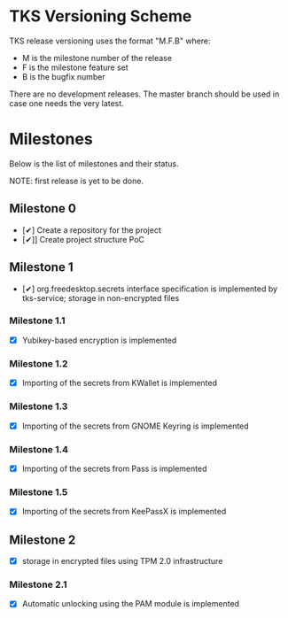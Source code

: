 
# TKS Versioning Scheme

TKS release versioning uses the format "M.F.B" where:
- M is the milestone number of the release
- F is the milestone feature set
- B is the bugfix number

There are no development releases. The master branch should be used in case
one needs the very latest.

# Milestones

Below is the list of milestones and their status.

NOTE: first release is yet to be done.

## Milestone 0

- [✔] Create a repository for the project
- [✔]] Create project structure PoC

## Milestone 1

- [✔] org.freedesktop.secrets interface specification is implemented by
  tks-service; storage in non-encrypted files

### Milestone 1.1

- [x] Yubikey-based encryption is implemented

### Milestone 1.2

- [x] Importing of the secrets from KWallet is implemented

### Milestone 1.3

- [x] Importing of the secrets from GNOME Keyring is implemented

### Milestone 1.4

- [x] Importing of the secrets from Pass is implemented

### Milestone 1.5

- [x] Importing of the secrets from KeePassX is implemented

## Milestone 2

- [x] storage in encrypted files using TPM 2.0 infrastructure

### Milestone 2.1

- [x] Automatic unlocking using the PAM module is implemented


